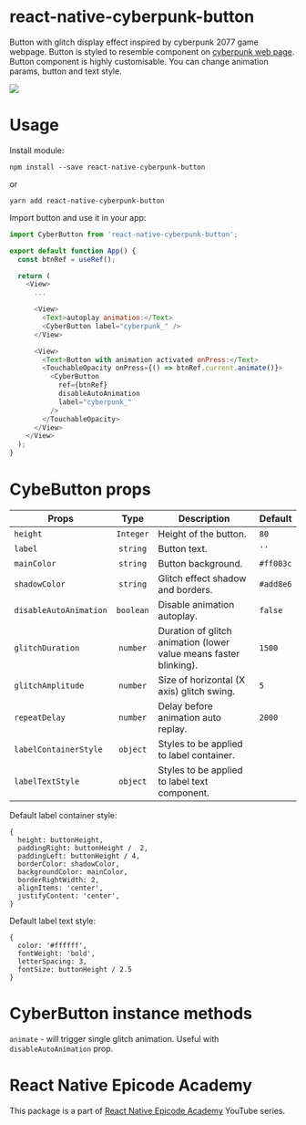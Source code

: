 # react-native-cyberpunk-button
Button with glitch display effect inspired by cyberpunk 2077 game webpage. Button is styled to resemble component on [cyberpunk web page](https://www.cyberpunk.net/).
Button component is highly customisable. You can change animation params, button and text style.


![](Example/)

# Usage
Install module:
```
npm install --save react-native-cyberpunk-button
```

or

```
yarn add react-native-cyberpunk-button
```

Import button and use it in your app:
```js
import CyberButton from 'react-native-cyberpunk-button';

export default function App() {
  const btnRef = useRef();

  return (
    <View>
      ...

      <View>
        <Text>autoplay animation:</Text>
        <CyberButton label="cyberpunk_" />
      </View>

      <View>
        <Text>Button with animation activated onPress:</Text>
        <TouchableOpacity onPress={() => btnRef.current.animate()}>
          <CyberButton
            ref={btnRef}
            disableAutoAnimation
            label="cyberpunk_"
          />
        </TouchableOpacity>
      </View>
    </View>
  );
}
```

# CybeButton props
| Props                | Type          | Description  | Default      |
| --------------------- |:-------------:| ------------ | ------------ |
| `height` | `Integer`     | Height of the button. |`80` |
| `label`  | `string` | Button text.| `''` |
| `mainColor`  | `string` | Button background.| `#ff003c` |
| `shadowColor`  | `string` | Glitch effect shadow and borders.| `#add8e6` |
| `disableAutoAnimation`  | `boolean` | Disable animation autoplay.| `false` |
| `glitchDuration`  | `number` | Duration of glitch animation (lower value means faster blinking).| `1500` |
| `glitchAmplitude`  | `number` | Size of horizontal (X axis) glitch swing.| `5` |
| `repeatDelay`  | `number` | Delay before animation auto replay.| `2000` |
| `labelContainerStyle`  | `object` | Styles to be applied to label container.| |
| `labelTextStyle`  | `object` | Styles to be applied to label text component.| |

Default label container style:
```
{
  height: buttonHeight,
  paddingRight: buttonHeight /  2,
  paddingLeft: buttonHeight / 4,
  borderColor: shadowColor,
  backgroundColor: mainColor,
  borderRightWidth: 2,
  alignItems: 'center',
  justifyContent: 'center',
}

```

Default label text style:
```
{
  color: '#ffffff',
  fontWeight: 'bold',
  letterSpacing: 3,
  fontSize: buttonHeight / 2.5
}
```

# CyberButton instance methods
`animate` - will trigger single glitch animation. Useful with `disableAutoAnimation` prop.

# React Native Epicode Academy
This package is a part of [React Native Epicode Academy](https://www.youtube.com/channel/UCjeodJlopQe4b91Y-uS18Ow) YouTube series.